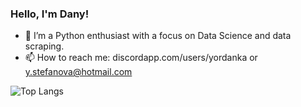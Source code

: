 ### Hello, I'm Dany!

- 🌱 I’m a Python enthusiast with a focus on Data Science and data scraping.
- 📫 How to reach me: discordapp.com/users/yordanka or y.stefanova@hotmail.com

![Top Langs](https://github-readme-stats.vercel.app/api/top-langs/?username=ystefanova5&layout=compact&theme=gruvbox&langs_count=4)
